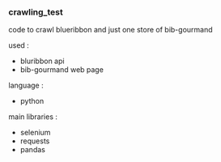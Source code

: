 ### crawling_test
code to crawl blueribbon and just one store of bib-gourmand

used :  
- bluribbon api
- bib-gourmand web page

language :  
- python

main libraries :  
- selenium
- requests
- pandas
